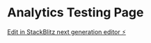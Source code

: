 # Analytics Testing Page

[Edit in StackBlitz next generation editor ⚡️](https://stackblitz.com/~/github.com/palbertus/sb1-6kzdcsuq)